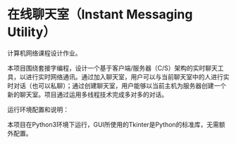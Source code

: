 # 在线聊天室（Instant Messaging Utility）
计算机网络课程设计作业。

本项目围绕套接字编程，设计一个基于客户端/服务器（C/S）架构的实时聊天工具，以进行实时网络通讯。通过加入聊天室，用户可以与当前聊天室中的人进行实时对话（也可以私聊）；通过创建聊天室，用户能够以当前主机为服务器创建一个新的聊天室。项目通过运用多线程技术完成多对多的对话。

运行环境配置和说明：

本项目在Python3环境下运行，GUI所使用的Tkinter是Python的标准库，无需额外配置。
